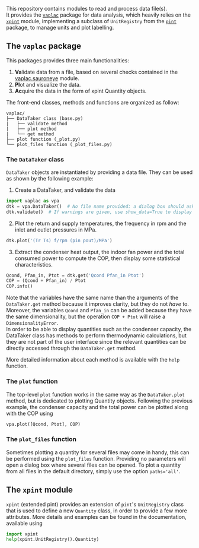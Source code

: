 This repository contains modules to read and process data file(s).  
It provides the [``vaplac``](#the-vaplac-package) package for data analysis,
which heavily relies on the [``xpint``](#The-xpint-module) module,
implementing a subclass of `UnitRegistry` from the
[`pint`](https://pint.readthedocs.io) package, to manage units
and plot labelling.

## The `vaplac` package
This packages provides three main functionalities:
1. **Va**lidate data from a file, based on several checks contained in the
  [vaplac.sauroneye](vaplac/sauroneye.py) module.
2. **Pl**ot and visualize the data.
3. **Ac**quire the data in the form of xpint Quantity objects.


The front-end classes, methods and functions are organized as follow:
```
vaplac/
├── DataTaker class (base.py)
|   ├── validate method
|   ├── plot method
|   └── get method
├── plot function (_plot.py)
└── plot_files function (_plot_files.py)
```

### The ``DataTaker`` class
``DataTaker`` objects are instantiated by providing a data file. They
can be used as shown by the following example:
1. Create a DataTaker, and validate the data
  ```python
  import vaplac as vpa
  dtk = vpa.DataTaker()  # No file name provided: a dialog box should ask for it.
  dtk.validate()  # If warnings are given, use show_data=True to display the relevant quantitites.
  ```
2. Plot the return and supply temperatures, the frequency in rpm and the inlet
and outlet pressures in MPa.
  ```python
  dtk.plot('(Tr Ts) f/rpm (pin pout)/MPa')
  ```
3. Extract the condenser heat output, the indoor fan power and the total
consumed power to compute the COP, then display some statistical
characteristics.
  ```python
  Qcond, Pfan_in, Ptot = dtk.get('Qcond Pfan_in Ptot')
  COP = (Qcond + Pfan_in) / Ptot
  COP.info()
  ```
Note that the variables have the same name than the arguments of the
`DataTaker.get` method because it improves clarity, but they do not
*have* to.
Moreover, the variables `Qcond` and `Pfan_in` can be added because they
have the same dimensionality, but the operation `COP + Ptot` will raise
a `DimensionalityError`.  
In order to be able to display quantities such as the condenser capacity,
the DataTaker class has methods to perform thermodynamic calculations,
but they are not part of the user interface since the relevant quantities
can be directly accessed through the `DataTaker.get` method.

More detailed information about each method is available with the `help`
function.

### The ``plot`` function
The top-level `plot` function works in the same way as the
`DataTaker.plot` method, but is dedicated to plotting Quantity objects.
Following the previous example, the condenser capacity and the total
power can be plotted along with the COP using
```python
vpa.plot([Qcond, Ptot], COP)
```

### The ``plot_files`` function
Sometimes plotting a quantity for several files may come in handy, this
can be performed using the `plot_files` function. Providing no parameters
will open a dialog box where several files can be opened. To plot a
quantity from all files in the default directory, simply use the option
`paths='all'`.

## The `xpint` module
`xpint` (extended pint) provides an extension of `pint`'s `UnitRegistry`
class that is used to define a new `Quantity` class,
in order to provide a few more attributes.
More details and examples can be found in the documentation,
available using
```python
import xpint
help(xpint.UnitRegistry().Quantity)
